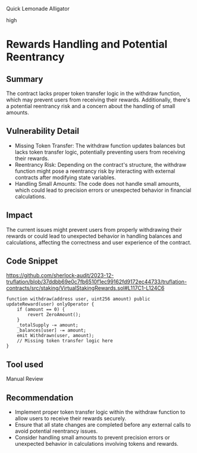 Quick Lemonade Alligator

high

# Rewards Handling and Potential Reentrancy

## Summary
The contract lacks proper token transfer logic in the withdraw function, which may prevent users from receiving their rewards. Additionally, there's a potential reentrancy risk and a concern about the handling of small amounts.


## Vulnerability Detail

-  Missing Token Transfer: The withdraw function updates balances but lacks token transfer logic, potentially preventing users from receiving their rewards.
-  Reentrancy Risk: Depending on the contract's structure, the withdraw function might pose a reentrancy risk by interacting with external contracts after modifying state variables.
-  Handling Small Amounts: The code does not handle small amounts, which could lead to precision errors or unexpected behavior in financial calculations.

## Impact
The current issues might prevent users from properly withdrawing their rewards or could lead to unexpected behavior in handling balances and calculations, affecting the correctness and user experience of the contract.


## Code Snippet
https://github.com/sherlock-audit/2023-12-truflation/blob/37ddbb69e0c7fb6510f1ec99162fd9172ec44733/truflation-contracts/src/staking/VirtualStakingRewards.sol#L117C1-L124C6
```solidity
function withdraw(address user, uint256 amount) public updateReward(user) onlyOperator {
    if (amount == 0) {
        revert ZeroAmount();
    }
    _totalSupply -= amount;
    _balances[user] -= amount;
    emit Withdrawn(user, amount);
    // Missing token transfer logic here
}
```
## Tool used

Manual Review

## Recommendation

-  Implement proper token transfer logic within the withdraw function to allow users to receive their rewards securely.
-  Ensure that all state changes are completed before any external calls to avoid potential reentrancy issues.
-  Consider handling small amounts to prevent precision errors or unexpected behavior in calculations involving tokens and rewards.